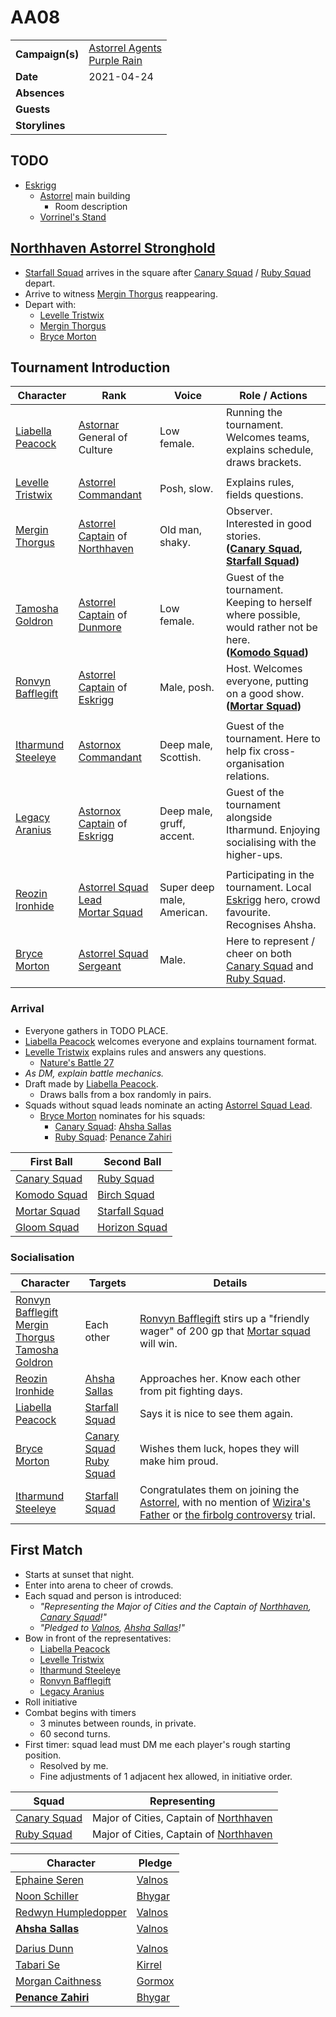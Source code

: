 # AA08

|||
| --- | --- |
| **Campaign(s)** | [Astorrel Agents](../campaigns/astorrel-agents.md)<br />[Purple Rain](../campaigns/purple-rain.md) | session.2
| **Date** | 2021-04-24 |
| **Absences** | |
| **Guests** | |
| **Storylines** | |

## TODO

- [Eskrigg](../places/cities/eskrigg.md)
  - [Astorrel](../organisations/astorrel/astorrel.md) main building
    - Room description
  - [Vorrinel's Stand](../places/buildings/vorrinels-stand.md)

## [Northhaven Astorrel Stronghold](../places/strongholds/northhaven-astorrel-stronghold.md)

- [Starfall Squad](../organisations/astorrel/squads/starfall-squad.md) arrives in the square after [Canary Squad](../organisations/astorrel/squads/canary-squad.md) / [Ruby Squad](../organisations/astorrel/squads/ruby-squad.md) depart.
- Arrive to witness [Mergin Thorgus](../characters/mergin-thorgus.md) reappearing.
- Depart with:
  - [Levelle Tristwix](../characters/levelle-tristwix.md)
  - [Mergin Thorgus](../characters/mergin-thorgus.md)
  - [Bryce Morton](../characters/bryce-morton.md)

## Tournament Introduction

| Character | Rank | Voice | Role / Actions |
| --- | --- | --- | --- |
| [Liabella Peacock](../characters/liabella-peacock.md) | [Astornar](../organisations/astornar.md) General of Culture | Low female. | Running the tournament.<br />Welcomes teams, explains schedule, draws brackets. |
||
| [Levelle Tristwix](../characters/levelle-tristwix.md) | [Astorrel Commandant](../organisations/astorrel/ranks/astorrel-commandant.md) | Posh, slow. | Explains rules, fields questions. |
| [Mergin Thorgus](../characters/mergin-thorgus.md) | [Astorrel Captain](../organisations/astorrel/ranks/astorrel-captain.md) of [Northhaven](../places/cities/northhaven.md) | Old man, shaky. | Observer. Interested in good stories.<br />**([Canary Squad](../organisations/astorrel/squads/canary-squad.md), [Starfall Squad](../organisations/astorrel/squads/starfall-squad.md))** |
| [Tamosha Goldron](../characters/tamosha-goldron.md) | [Astorrel Captain](../organisations/astorrel/ranks/astorrel-captain.md) of [Dunmore](../places/cities/dunmore.md) | Low female. | Guest of the tournament. Keeping to herself where possible, would rather not be here.<br />**([Komodo Squad](../organisations/astorrel/squads/komodo-squad.md))** |
| [Ronvyn Bafflegift](../characters/ronvyn-bafflegift.md) | [Astorrel Captain](../organisations/astorrel/ranks/astorrel-captain.md) of [Eskrigg](../places/cities/eskrigg.md) | Male, posh. | Host. Welcomes everyone, putting on a good show.<br />**([Mortar Squad](../organisations/astorrel/squads/mortar-squad.md))** |
||
| [Itharmund Steeleye](../characters/itharmund-steeleye.md) | [Astornox Commandant](../organisations/astornox/ranks/astornox-commandant.md) | Deep male, Scottish. | Guest of the tournament. Here to help fix cross-organisation relations. |
| [Legacy Aranius](../characters/legacy-aranius.md) | [Astornox Captain](../organisations/astornox/ranks/astornox-captain.md) of [Eskrigg](../places/cities/eskrigg.md) | Deep male, gruff, accent. | Guest of the tournament alongside Itharmund. Enjoying socialising with the higher-ups. |
||
| [Reozin Ironhide](../characters/reozin-ironhide.md) | [Astorrel Squad Lead](../organisations/astorrel/ranks/astorrel-squad-lead.md)<br />[Mortar Squad](../organisations/astorrel/squads/mortar-squad.md) | Super deep male, American. | Participating in the tournament. Local [Eskrigg](../places/cities/eskrigg.md) hero, crowd favourite. Recognises Ahsha. |
| [Bryce Morton](../characters/bryce-morton.md) | [Astorrel Squad Sergeant](../organisations/astorrel/ranks/astorrel-squad-sergeant.md) | Male. | Here to represent / cheer on both [Canary Squad](../organisations/astorrel/squads/canary-squad.md) and [Ruby Squad](../organisations/astorrel/squads/ruby-squad.md). |

### Arrival

- Everyone gathers in TODO PLACE.
- [Liabella Peacock](../characters/liabella-peacock.md) welcomes everyone and explains tournament format.
- [Levelle Tristwix](../characters/levelle-tristwix.md) explains rules and answers any questions.
  - [Nature's Battle 27](../storylines/natures-battle-27.md)
- _As DM, explain battle mechanics._
- Draft made by [Liabella Peacock](../characters/liabella-peacock.md).
  - Draws balls from a box randomly in pairs.
- Squads without squad leads nominate an acting [Astorrel Squad Lead](../organisations/astorrel/ranks/astorrel-squad-lead.md).
  - [Bryce Morton](../characters/bryce-morton.md) nominates for his squads:
    - [Canary Squad](../organisations/astorrel/squads/canary-squad.md): [Ahsha Sallas](../characters/ahsha-sallas.md)
    - [Ruby Squad](../organisations/astorrel/squads/ruby-squad.md): [Penance Zahiri](../characters/penance-zahiri.md)

| First Ball | Second Ball |
| --- | --- |
| [Canary Squad](../organisations/astorrel/squads/canary-squad.md) | [Ruby Squad](../organisations/astorrel/squads/ruby-squad.md) |
| [Komodo Squad](../organisations/astorrel/squads/komodo-squad.md) | [Birch Squad](../organisations/astorrel/squads/birch-squad.md) |
| [Mortar Squad](../organisations/astorrel/squads/mortar-squad.md) | [Starfall Squad](../organisations/astorrel/squads/starfall-squad.md) |
| [Gloom Squad](../organisations/astorrel/squads/gloom-squad.md) | [Horizon Squad](../organisations/astorrel/squads/horizon-squad.md) |

### Socialisation

| Character | Targets | Details |
| --- | --- | --- |
| [Ronvyn Bafflegift](../characters/ronvyn-bafflegift.md)<br />[Mergin Thorgus](../characters/mergin-thorgus.md)<br />[Tamosha Goldron](../characters/tamosha-goldron.md) | Each other | [Ronvyn Bafflegift](../characters/ronvyn-bafflegift.md) stirs up a "friendly wager" of 200 gp that [Mortar squad](../organisations/astorrel/squads/mortar-squad.md) will win. |
| [Reozin Ironhide](../characters/reozin-ironhide.md) | [Ahsha Sallas](../characters/ahsha-sallas.md) | Approaches her. Know each other from pit fighting days. |
| [Liabella Peacock](../characters/liabella-peacock.md) | [Starfall Squad](../organisations/astorrel/squads/starfall-squad.md) | Says it is nice to see them again. |
| [Bryce Morton](../characters/bryce-morton.md) | [Canary Squad](../organisations/astorrel/squads/canary-squad.md)<br />[Ruby Squad](../organisations/astorrel/squads/ruby-squad.md) | Wishes them luck, hopes they will make him proud. |
| [Itharmund Steeleye](../characters/itharmund-steeleye.md) | [Starfall Squad](../organisations/astorrel/squads/starfall-squad.md) | Congratulates them on joining the [Astorrel](../organisations/astorrel/astorrel.md), with no mention of [Wizira's Father](../characters/wiziras-father.md) or [the firbolg controversy](../storylines/the-firbolg-controversy.md) trial. |

## First Match

- Starts at sunset that night.
- Enter into arena to cheer of crowds.
- Each squad and person is introduced:
  - _"Representing the Major of Cities and the Captain of [Northhaven](../places/cities/northhaven.md), [Canary Squad](../organisations/astorrel/squads/canary-squad.md)!"_
  - _"Pledged to [Valnos](../gods/deities/valnos.md), [Ahsha Sallas](../characters/ahsha-sallas.md)!"_
- Bow in front of the representatives:
  - [Liabella Peacock](../characters/liabella-peacock.md)
  - [Levelle Tristwix](../characters/levelle-tristwix.md)
  - [Itharmund Steeleye](../characters/itharmund-steeleye.md)
  - [Ronvyn Bafflegift](../characters/ronvyn-bafflegift.md)
  - [Legacy Aranius](../characters/legacy-aranius.md)
- Roll initiative
- Combat begins with timers
  - 3 minutes between rounds, in private.
  - 60 second turns.
- First timer: squad lead must DM me each player's rough starting position.
  - Resolved by me.
  - Fine adjustments of 1 adjacent hex allowed, in initiative order.

| Squad | Representing |
| --- | --- |
| [Canary Squad](../organisations/astorrel/squads/canary-squad.md) | Major of Cities, Captain of [Northhaven](../places/cities/northhaven.md) |
| [Ruby Squad](../organisations/astorrel/squads/ruby-squad.md) | Major of Cities, Captain of [Northhaven](../places/cities/northhaven.md) |

| Character | Pledge |
| --- | --- |
| [Ephaine Seren](../characters/ephaine-seren.md) | [Valnos](../gods/deities/valnos.md) |
| [Noon Schiller](../characters/noon-schiller.md) | [Bhygar](../gods/deities/bhygar.md) |
| [Redwyn Humpledopper](../characters/redwyn-humpledopper.md) | [Valnos](../gods/deities/valnos.md) |
| **[Ahsha Sallas](../characters/ahsha-sallas.md)** | [Valnos](../gods/deities/valnos.md) |
||
| [Darius Dunn](../characters/darius-dunn.md) | [Valnos](../gods/deities/valnos.md) |
| [Tabari Se](../characters/tabari-se.md) | [Kirrel](../gods/deities/kirrel.md) |
| [Morgan Caithness](../characters/morgan-caithness.md) | [Gormox](../gods/deities/gormox.md) |
| **[Penance Zahiri](../characters/penance-zahiri.md)** | [Bhygar](../gods/deities/bhygar.md) |
